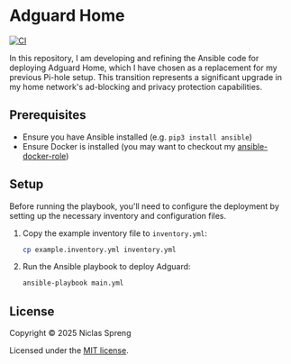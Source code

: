 # Adguard Home

[![CI](https://github.com/DudeCalledBro/adguard/actions/workflows/ci.yml/badge.svg)](https://github.com/DudeCalledBro/adguard/actions/workflows/ci.yml)

In this repository, I am developing and refining the Ansible code for deploying Adguard Home, which I have chosen as a replacement for my previous Pi-hole setup. This transition represents a significant upgrade in my home network's ad-blocking and privacy protection capabilities.

## Prerequisites

- Ensure you have Ansible installed (e.g. `pip3 install ansible`)
- Ensure Docker is installed (you may want to checkout my [ansible-docker-role](https://github.com/DudeCalledBro/ansible-role-docker))

## Setup

Before running the playbook, you'll need to configure the deployment by setting up the necessary inventory and configuration files.

1. Copy the example inventory file to `inventory.yml`:

    ```bash
    cp example.inventory.yml inventory.yml
    ```

2. Run the Ansible playbook to deploy Adguard:

    ```bash
    ansible-playbook main.yml
    ```

## License

Copyright © 2025 Niclas Spreng

Licensed under the [MIT license](LICENSE).
